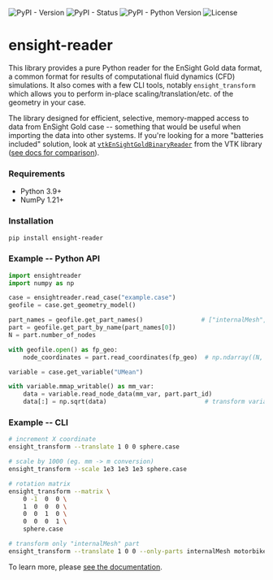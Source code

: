 ![PyPI - Version](https://img.shields.io/pypi/v/ensight-reader.svg?style=flat-square)
![PyPI - Status](https://img.shields.io/pypi/status/ensight-reader.svg?style=flat-square)
![PyPI - Python Version](https://img.shields.io/pypi/pyversions/ensight-reader.svg?style=flat-square)
![License](https://img.shields.io/pypi/l/ensight-reader.svg?style=flat-square)

# ensight-reader

This library provides a pure Python reader for the EnSight Gold data format,
a common format for results of computational fluid dynamics (CFD) simulations.
It also comes with a few CLI tools, notably `ensight_transform` which
allows you to perform in-place scaling/translation/etc. of the geometry in your case.

The library designed for efficient, selective, memory-mapped access to data from EnSight Gold case --
something that would be useful when importing the data into other systems. If you're looking for a more "batteries included" solution, look at
[`vtkEnSightGoldBinaryReader`](https://vtk.org/doc/nightly/html/classvtkEnSightGoldBinaryReader.html)
from the VTK library ([see docs for comparison](https://ensight-reader.readthedocs.io/en/latest/design-howto.html#comparison-with-vtk-library)).

### Requirements

- Python 3.9+
- NumPy 1.21+

### Installation

```sh
pip install ensight-reader
```

### Example -- Python API

```python
import ensightreader
import numpy as np

case = ensightreader.read_case("example.case")
geofile = case.get_geometry_model()

part_names = geofile.get_part_names()                # ["internalMesh", ...]
part = geofile.get_part_by_name(part_names[0])
N = part.number_of_nodes

with geofile.open() as fp_geo:
    node_coordinates = part.read_coordinates(fp_geo)  # np.ndarray((N, 3), dtype=np.float32)

variable = case.get_variable("UMean")

with variable.mmap_writable() as mm_var:
    data = variable.read_node_data(mm_var, part.part_id)
    data[:] = np.sqrt(data)                           # transform variable data in-place
```

### Example -- CLI

```sh
# increment X coordinate
ensight_transform --translate 1 0 0 sphere.case

# scale by 1000 (eg. mm -> m conversion)
ensight_transform --scale 1e3 1e3 1e3 sphere.case

# rotation matrix
ensight_transform --matrix \
    0 -1  0  0 \
    1  0  0  0 \
    0  0  1  0 \
    0  0  0  1 \
    sphere.case

# transform only "internalMesh" part
ensight_transform --translate 1 0 0 --only-parts internalMesh motorbike.case
```

To learn more, please [see the documentation](https://ensight-reader.readthedocs.io).
